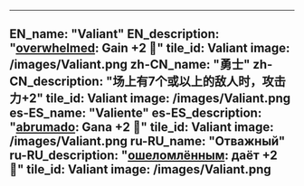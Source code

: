 ---

EN_name: "Valiant"
EN_description: "<u>overwhelmed</u>: Gain +2 🔸"
tile_id: Valiant
image: /images/Valiant.png
zh-CN_name: "勇士"
zh-CN_description: "场上有7个或以上的敌人时，攻击力+2"
tile_id: Valiant
image: /images/Valiant.png
es-ES_name: "Valiente"
es-ES_description: "<u>abrumado</u>: Gana +2 🔸"
tile_id: Valiant
image: /images/Valiant.png
ru-RU_name: "Отважный"
ru-RU_description: "<u>ошеломлённым</u>: даёт +2 🔸"
tile_id: Valiant
image: /images/Valiant.png
---